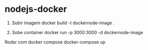 # nodejs-docker

1. Subir imagem
docker build -t dockernode-image .

2. Sobe container
docker run -p 3000:3000 -d dockernode-image

Rodar com docker compose
docker-compose up